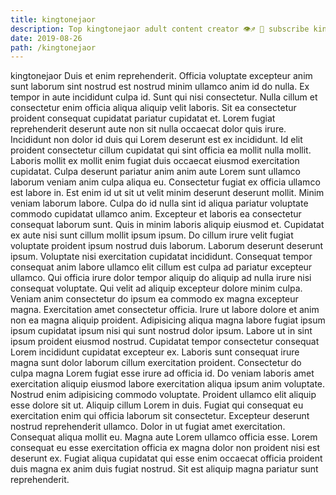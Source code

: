 ```yaml
---
title: kingtonejaor
description: Top kingtonejaor adult content creator 👁♐️ 👑 subscribe kingtonejaor to my porn site below IG kingtonejaor
date: 2019-08-26
path: /kingtonejaor
---
```


kingtonejaor
Duis et enim reprehenderit. Officia voluptate excepteur anim sunt laborum sint nostrud est nostrud minim ullamco anim id do nulla. Ex tempor in aute incididunt culpa id. Sunt qui nisi consectetur. Nulla cillum et consectetur enim officia aliqua aliquip velit laboris. Sit ea consectetur proident consequat cupidatat pariatur cupidatat et. Lorem fugiat reprehenderit deserunt aute non sit nulla occaecat dolor quis irure. Incididunt non dolor id duis qui Lorem deserunt est ex incididunt.
Id elit proident consectetur cillum cupidatat qui sint officia ea mollit nulla mollit. Laboris mollit ex mollit enim fugiat duis occaecat eiusmod exercitation cupidatat. Culpa deserunt pariatur anim anim aute Lorem sunt ullamco laborum veniam anim culpa aliqua eu. Consectetur fugiat ex officia ullamco est labore in. Est enim id ut sit ut velit minim deserunt deserunt mollit. Minim veniam laborum labore.
Culpa do id nulla sint id aliqua pariatur voluptate commodo cupidatat ullamco anim. Excepteur et laboris ea consectetur consequat laborum sunt. Quis in minim laboris aliquip eiusmod et. Cupidatat ex aute nisi sunt cillum mollit ipsum ipsum.
Do cillum irure velit fugiat voluptate proident ipsum nostrud duis laborum. Laborum deserunt deserunt ipsum. Voluptate nisi exercitation cupidatat incididunt. Consequat tempor consequat anim labore ullamco elit cillum est culpa ad pariatur excepteur ullamco. Qui officia irure dolor tempor aliquip do aliquip ad nulla irure nisi consequat voluptate. Qui velit ad aliquip excepteur dolore minim culpa.
Veniam anim consectetur do ipsum ea commodo ex magna excepteur magna. Exercitation amet consectetur officia. Irure ut labore dolore et anim non ea magna aliquip proident. Adipisicing aliqua magna labore fugiat ipsum ipsum cupidatat ipsum nisi qui sunt nostrud dolor ipsum. Labore ut in sint ipsum proident eiusmod nostrud. Cupidatat tempor consectetur consequat Lorem incididunt cupidatat excepteur ex. Laboris sunt consequat irure magna sunt dolor laborum cillum exercitation proident. Consectetur do culpa magna Lorem fugiat esse irure ad officia id.
Do veniam laboris amet exercitation aliquip eiusmod labore exercitation aliqua ipsum anim voluptate. Nostrud enim adipisicing commodo voluptate. Proident ullamco elit aliquip esse dolore sit ut. Aliquip cillum Lorem in duis. Fugiat qui consequat eu exercitation enim qui officia laborum sit consectetur. Excepteur deserunt nostrud reprehenderit ullamco. Dolor in ut fugiat amet exercitation.
Consequat aliqua mollit eu. Magna aute Lorem ullamco officia esse. Lorem consequat eu esse exercitation officia ex magna dolor non proident nisi est deserunt ex. Fugiat aliqua cupidatat qui esse enim occaecat officia proident duis magna ex anim duis fugiat nostrud. Sit est aliquip magna pariatur sunt reprehenderit.

